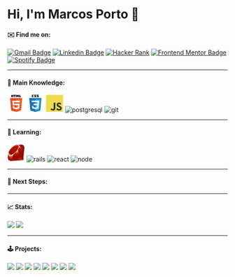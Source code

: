 # Hi, I'm Marcos Porto 👋

#### ✉️ Find me on: 

[![Gmail Badge](https://img.shields.io/badge/-Gmail-%23333?style=for-the-badge&logo=gmail&logoColor=red&link=mailto:mrcsporto@gmail.com)](mailto:mrcsporto@gmail.com)
[![Linkedin Badge](https://img.shields.io/badge/-Linkedin-blue?style=for-the-badge&logo=Linkedin&logoColor=white&link=https://www.linkedin.com/in/marcosportorafael/)](https://www.linkedin.com/in/marcosportorafael/)
[![Hacker Rank](https://img.shields.io/badge/-Hackerrank-000?style=for-the-badge&logo=Hackerrank&logoColor=000link=https://www.hackerrank.com/mrcsporto?hr_r=1)](https://www.hackerrank.com/mrcsporto?hr_r=1)
[![Frontend Mentor Badge](https://img.shields.io/badge/-frontendmentor-lightgrey?style=for-the-badge&logo=frontendmentor&logoColor=black&link=https://github.com/mrcsporto)](https://www.frontendmentor.io/profile/mrcsporto)
[![Spotify Badge](https://img.shields.io/badge/-Spotify-3bb34b?style=for-the-badge&logo=Spotify&logoColor=161f16&link=https://open.spotify.com/user/mrcsporto)](https://open.spotify.com/user/mrcsporto)
<hr>

#### 🧰 Main Knowledge:

<p>
<img src="https://raw.githubusercontent.com/devicons/devicon/master/icons/html5/html5-original-wordmark.svg" alt="html5" width="40" height="40"/>
<img src="https://raw.githubusercontent.com/devicons/devicon/master/icons/css3/css3-original-wordmark.svg" alt="css3" width="40" height="40"/>
<img src="https://raw.githubusercontent.com/devicons/devicon/master/icons/javascript/javascript-original.svg" alt="javascript" width="40" height="40"/>
<img src="https://cdn.jsdelivr.net/gh/devicons/devicon/icons/postgresql/postgresql-plain.svg" alt="postgresql" width="40" height="40"/>
<img src="https://www.vectorlogo.zone/logos/git-scm/git-scm-icon.svg" alt="git" width="40" height="40"/>
</p>

<hr>

#### 🔧 Learning:

<p>
<img src="https://raw.githubusercontent.com/devicons/devicon/master/icons/ruby/ruby-original.svg" alt="ruby" width="40" height="40"/>
<img src="https://cdn.jsdelivr.net/gh/devicons/devicon/icons/rails/rails-plain.svg" alt="rails" width="40" height="40"/>
<img src="https://cdn.jsdelivr.net/gh/devicons/devicon/icons/react/react-original.svg" alt="react" width="40" height="40"/>
<img src="https://cdn.jsdelivr.net/gh/devicons/devicon/icons/nodejs/nodejs-original.svg" alt="node" width="40" height="40"/>
</p>

<hr>

#### 🔭 Next Steps:

<p>

</p>
<hr>

#### 📈 Stats:

<div align="left">
<img width="500em" src="https://github-readme-stats.vercel.app/api?username=mrcsporto&show_icons=true&layout=compact=true&theme=tokyonight"/>
<img width="241em" src="https://github-readme-stats.vercel.app/api/top-langs/?username=mrcsporto&theme=tokyonight"/>
</div>

<hr>

#### 🕹 Projects:

<div>
<a href="https://github.com/mrcsporto/factory-api-v1"><img width="300em" src="https://github-readme-stats.vercel.app/api/pin/?username=mrcsporto&repo=factory-api-v1&theme=tokyonight"/></a>
<a href="https://github.com/mrcsporto/X-SUNIT-APP"><img width="300em" src="https://github-readme-stats.vercel.app/api/pin/?username=mrcsporto&repo=X-SUNIT-APP&theme=tokyonight"/></a>
<a href="https://github.com/mrcsporto/Acme-Commerce"><img width="300em" src="https://github-readme-stats.vercel.app/api/pin/?username=mrcsporto&repo=Acme-Commerce&theme=tokyonight"/></a>
<a href="https://github.com/mrcsporto/festival-page"><img width="300em" src="https://github-readme-stats.vercel.app/api/pin/?username=mrcsporto&repo=festival-page&theme=tokyonight"/></a>
<a href="https://github.com/mrcsporto/clipboard-landing-page"><img width="300em" src="https://github-readme-stats.vercel.app/api/pin/?username=mrcsporto&repo=clipboard-landing-page&theme=tokyonight"/></a>
<a href="https://github.com/mrcsporto/tic-tac-toe"><img width="300em" src="https://github-readme-stats.vercel.app/api/pin/?username=mrcsporto&repo=tic-tac-toe&theme=tokyonight"/></a>
<a href="https://github.com/mrcsporto/etiquetas-fortaleza"><img width="300em" src="https://github-readme-stats.vercel.app/api/pin/?username=mrcsporto&repo=etiquetas-fortaleza&theme=tokyonight"/></a> 
<a href="https://github.com/mrcsporto/card-grid-template"><img width="300em" src="https://github-readme-stats.vercel.app/api/pin/?username=mrcsporto&repo=card-grid-template&theme=tokyonight"/></a>  
 </div>
